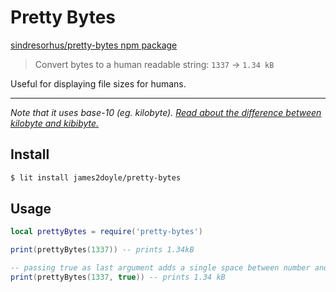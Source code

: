 Pretty Bytes
=============

[sindresorhus/pretty-bytes npm package](https://github.com/sindresorhus/pretty-bytes)

> Convert bytes to a human readable string: `1337` → `1.34 kB`

Useful for displaying file sizes for humans.

---

*Note that it uses base-10 (eg. kilobyte). [Read about the difference between kilobyte and kibibyte.](http://pacoup.com/2009/05/26/kb-kb-kib-whats-up-with-that/)*

## Install

```sh
$ lit install james2doyle/pretty-bytes
```

## Usage

```lua
local prettyBytes = require('pretty-bytes')

print(prettyBytes(1337)) -- prints 1.34kB

-- passing true as last argument adds a single space between number and size
print(prettyBytes(1337, true)) -- prints 1.34 kB

```
